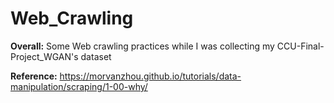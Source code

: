 # Web_Crawling

**Overall:** Some Web crawling practices while I was collecting my CCU-Final-Project_WGAN's dataset

**Reference:** https://morvanzhou.github.io/tutorials/data-manipulation/scraping/1-00-why/
